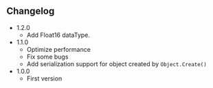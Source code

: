 ## Changelog

- 1.2.0
    + Add Float16 dataType.
- 1.1.0
    + Optimize performance
    + Fix some bugs
    + Add serialization support for object created by `Object.Create()`
- 1.0.0 
    + First version